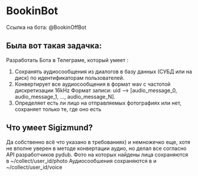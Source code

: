 # BookinBot
Ссылка на бота: @BookinOffBot

## Была вот такая задачка:
Разработать Бота в Телеграме, который умеет :
 1. Сохранять аудиосообщения из диалогов в базу данных (СУБД или на диск) по идентификаторам пользователей.
 2. Конвертирует все аудиосообщения в формат wav с частотой дискретизации 16kHz
 Формат записи: uid —> [audio_message_0, audio_message_1, ..., audio_message_N].
 3. Определяет есть ли лицо на отправляемых фотографиях или нет, сохраняет только те, где оно есть

## Что умеет Sigizmund?
Да собственно всё что указано в требованиях) и немножечко еще, хотя не вполне уверен в методе конвертации аудио,
но делал все согласно API разработчиков pydub.
Фото на которых найдены лица сохраняются в ~/collect/user_id/photo
Аудиосообшения сохраняются в  и ~/collect/user_id/voice
